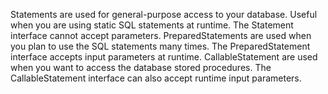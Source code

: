 Statements are used for general-purpose access to your database. Useful when you are using static SQL statements at runtime. The Statement interface cannot accept parameters.
PreparedStatements are used when you plan to use the SQL statements many times. The PreparedStatement interface accepts input parameters at runtime.
CallableStatement are used when you want to access the database stored procedures. The CallableStatement interface can also accept runtime input parameters.